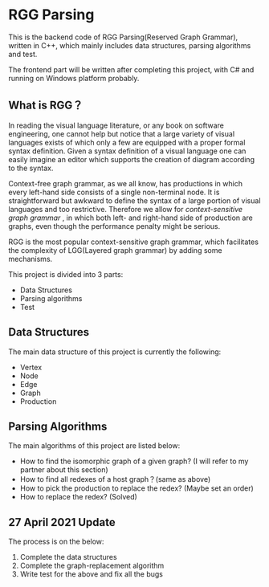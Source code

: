 # RGG Parsing
This is the backend code of RGG Parsing(Reserved Graph Grammar), written in C++, which mainly includes data structures, parsing algorithms and test. 

The frontend part will be written after completing this project, with C# and running on Windows platform probably.

## What is RGG？

In reading the visual language literature, or any book on software engineering, one cannot help but notice that a large variety of visual languages exists of which only a few are equipped with a proper formal syntax definition. Given a syntax definition of a visual language one can easily imagine an editor which supports the creation of diagram according to the syntax. 

Context-free graph grammar, as we all know, has productions in which every left-hand side consists of a single non-terminal node. It is straightforward but awkward to define the syntax of a large portion of visual languages and too restrictive. Therefore we allow for *context-sensitive graph grammar* , in which both left- and right-hand side of production are graphs, even though the performance penalty might be serious.

RGG is the most popular context-sensitive graph grammar, which facilitates the complexity of LGG(Layered graph grammar) by adding some mechanisms.

This project is divided into 3 parts:

* Data Structures
* Parsing algorithms
* Test

## Data Structures

The main data structure of this project is currently the following:

* Vertex
* Node
* Edge
* Graph
* Production

## Parsing Algorithms

The main algorithms of this project are listed below:

* How to find the isomorphic graph of a given graph? (I will refer to my partner about this section)
* How to find all redexes of a host graph？(same as above)
* How to pick the production to replace the redex? (Maybe set an order)
* How to replace the redex? (Solved)

## 27 April 2021 Update

The process is on the below:

1. Complete the data structures
2. Complete the graph-replacement algorithm
3. Write test for the above and fix all the bugs
